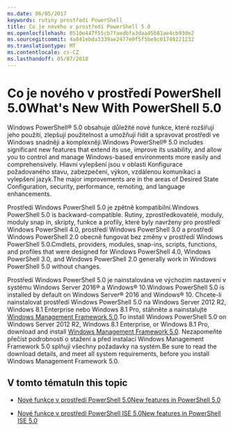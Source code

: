 ```yaml
---
ms.date: 06/05/2017
keywords: rutiny prostředí PowerShell
title: Co je nového v prostředí PowerShell 5.0
ms.openlocfilehash: 0510e447f55cb7faedbfa3daa45b81ae4cb93de2
ms.sourcegitcommit: 4a841ebda3339ae2477e0f5f5be8c01740221232
ms.translationtype: MT
ms.contentlocale: cs-CZ
ms.lasthandoff: 05/07/2018
---
```

# <a name="whats-new-with-powershell-50"></a><span data-ttu-id="1f287-103">Co je nového v prostředí PowerShell 5.0</span><span class="sxs-lookup"><span data-stu-id="1f287-103">What's New With PowerShell 5.0</span></span>
<span data-ttu-id="1f287-104">Windows PowerShell® 5.0 obsahuje důležité nové funkce, které rozšiřují jeho použití, zlepšují použitelnost a umožňují řídit a spravovat prostředí ve Windows snadněji a komplexněji.</span><span class="sxs-lookup"><span data-stu-id="1f287-104">Windows PowerShell® 5.0 includes significant new features that extend its use, improve its usability, and allow you to control and manage Windows-based environments more easily and comprehensively.</span></span>  <span data-ttu-id="1f287-105">Hlavní vylepšení jsou v oblasti Konfigurace požadovaného stavu, zabezpečení, výkon, vzdálenou komunikaci a vylepšení jazyk.</span><span class="sxs-lookup"><span data-stu-id="1f287-105">The major improvements are in the areas of Desired State Configuration, security, performance, remoting, and language enhancements.</span></span>

<span data-ttu-id="1f287-106">Prostředí Windows PowerShell 5.0 je zpětně kompatibilní.</span><span class="sxs-lookup"><span data-stu-id="1f287-106">Windows PowerShell 5.0 is backward-compatible.</span></span> <span data-ttu-id="1f287-107">Rutiny, zprostředkovatelé, moduly, moduly snap in, skripty, funkce a profily, které byly navrženy pro prostředí Windows PowerShell 4.0, prostředí Windows PowerShell 3.0 a prostředí Windows PowerShell 2.0 obecně fungovat bez změny v prostředí Windows PowerShell 5.0.</span><span class="sxs-lookup"><span data-stu-id="1f287-107">Cmdlets, providers, modules, snap-ins, scripts, functions, and profiles that were designed for Windows PowerShell 4.0, Windows PowerShell 3.0, and Windows PowerShell 2.0 generally work in Windows PowerShell 5.0 without changes.</span></span>

<span data-ttu-id="1f287-108">Prostředí Windows PowerShell 5.0 je nainstalována ve výchozím nastavení v systému Windows Server 2016® a Windows® 10.</span><span class="sxs-lookup"><span data-stu-id="1f287-108">Windows PowerShell 5.0 is installed by default on Windows Server® 2016 and Windows® 10.</span></span> <span data-ttu-id="1f287-109">Chcete-li nainstalovat prostředí Windows PowerShell 5.0 na Windows Server 2012 R2, Windows 8.1 Enterprise nebo Windows 8.1 Pro, stáhněte a nainstalujte [Windows Management Framework 5.0](https://go.microsoft.com/fwlink/?linkid=830436).</span><span class="sxs-lookup"><span data-stu-id="1f287-109">To install Windows PowerShell 5.0 on Windows Server 2012 R2, Windows 8.1 Enterprise, or Windows 8.1 Pro, download and install [Windows Management Framework 5.0](https://go.microsoft.com/fwlink/?linkid=830436).</span></span> <span data-ttu-id="1f287-110">Nezapomeňte přečíst podrobnosti o stažení a před instalací Windows Management Framework 5.0 splňují všechny požadavky na systém.</span><span class="sxs-lookup"><span data-stu-id="1f287-110">Be sure to read the download details, and meet all system requirements, before you install Windows Management Framework 5.0.</span></span>

## <a name="in-this-topic"></a><span data-ttu-id="1f287-111">V tomto tématu</span><span class="sxs-lookup"><span data-stu-id="1f287-111">In this topic</span></span>

- [<span data-ttu-id="1f287-112">Nové funkce v prostředí PowerShell 5.0</span><span class="sxs-lookup"><span data-stu-id="1f287-112">New features in  PowerShell 5.0</span></span>](What-s-New-in-Windows-PowerShell-50.md)

- [<span data-ttu-id="1f287-113">Nové funkce v prostředí PowerShell ISE 5.0</span><span class="sxs-lookup"><span data-stu-id="1f287-113">New features in PowerShell ISE 5.0</span></span>](What-s-New-in-the-PowerShell-50-ISE.md)

<!--
- New features in Windows PowerShell 4.0

- New features in Windows PowerShell 3.0
-->
